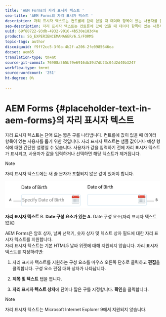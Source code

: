 ```yaml
---
title: 'AEM Forms의 자리 표시자 텍스트 '
seo-title: 'AEM Forms의 자리 표시자 텍스트 '
description: 자리 표시자 텍스트는 컨트롤에 값이 없을 때 데이터 항목이 있는 사용자를 돕기 위한 것입니다. 샘플 값 또는 예상 형식에 대한 간단한 설명일 수 있습니다.
seo-description: 자리 표시자 텍스트는 컨트롤에 값이 없을 때 데이터 항목이 있는 사용자를 돕기 위한 것입니다. 샘플 값 또는 예상 형식에 대한 간단한 설명일 수 있습니다.
uuid: 69f80722-93db-4932-9016-4b530e183d4e
products: SG_EXPERIENCEMANAGER/6.5/FORMS
topic-tags: author
discoiquuid: f9ff2cc5-3f0a-4b2f-a206-2fe0985646ea
docset: aem65
translation-type: tm+mt
source-git-commit: 76908a565bf9e6916db39d7db23c04d2d40b3247
workflow-type: tm+mt
source-wordcount: '251'
ht-degree: 0%

---
```



# AEM Forms {#placeholder-text-in-aem-forms}의 자리 표시자 텍스트

자리 표시자 텍스트는 단어 또는 짧은 구를 나타냅니다. 컨트롤에 값이 없을 때 데이터 항목이 있는 사용자를 돕기 위한 것입니다. 자리 표시자 텍스트는 샘플 값이거나 예상 형식에 대한 간단한 설명일 수 있습니다. 사용자가 값을 입력하기 전에 자리 표시자 텍스트가 표시되고, 사용자가 값을 입력하거나 선택하면 해당 텍스트가 제거됩니다.

>[!NOTE]
>
>자리 표시자 텍스트에는 새 줄 문자가 포함되지 않은 값이 있어야 합니다.

![자리 표시자 텍스트가 있는 날짜 구성 요소 및 없는 날짜](assets/dat-picker-place-holder-text.png)

**자리 표시자 텍스트** B. **Date 구성 요소가 있는 A.** Date 구성 요소(자리 표시자 텍스트 없음)

AEM Forms은 암호 상자, 날짜 선택기, 숫자 상자 및 텍스트 상자 필드에 대한 자리 표시자 텍스트를 지원합니다.\
자리 표시자 텍스트는 기본 HTML5 날짜 위젯에 대해 지원되지 않습니다. 자리 표시자 텍스트를 지정하려면:

1. 자리 표시자 텍스트를 지원하는 구성 요소를 마우스 오른쪽 단추로 클릭하고 **편집**&#x200B;을 클릭합니다. 구성 요소 편집 대화 상자가 나타납니다.

1. **제목 및 텍스트** 탭을 엽니다.
1. **자리 표시자 텍스트 상자**&#x200B;에 단어나 짧은 구를 지정합니다. **확인**&#x200B;을 클릭합니다.

>[!NOTE]
>
>자리 표시자 텍스트는 Microsoft Internet Explorer 9에서 지원되지 않습니다.

